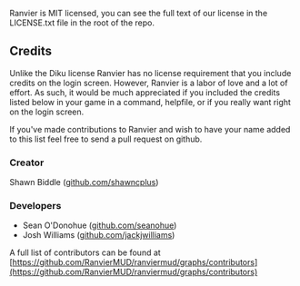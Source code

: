Ranvier is MIT licensed, you can see the full text of our license in the LICENSE.txt file in the root of the repo.

## Credits

Unlike the Diku license Ranvier has no license requirement that you include credits on the login screen. However,
Ranvier is a labor of love and a lot of effort. As such, it would be much appreciated if you included the credits listed
below in your game in a command, helpfile, or if you really want right on the login screen.

If you've made contributions to Ranvier and wish to have your name added to this list feel free to send a pull request
on github.

### Creator

Shawn Biddle ([github.com/shawncplus](https://github.com/shawncplus))

### Developers

* Sean O'Donohue ([github.com/seanohue](https://github.com/seanohue))
* Josh Williams ([github.com/jackjwilliams](https://github.com/jackjwilliams))

A full list of contributors can be found at [https://github.com/RanvierMUD/ranviermud/graphs/contributors](https://github.com/RanvierMUD/ranviermud/graphs/contributors)

